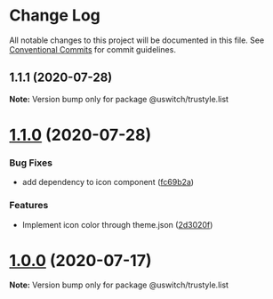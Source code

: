 # Change Log

All notable changes to this project will be documented in this file.
See [Conventional Commits](https://conventionalcommits.org) for commit guidelines.

## 1.1.1 (2020-07-28)

**Note:** Version bump only for package @uswitch/trustyle.list





# [1.1.0](https://github.com/uswitch/trustyle/compare/@uswitch/trustyle.list@1.0.0...@uswitch/trustyle.list@1.1.0) (2020-07-28)


### Bug Fixes

* add dependency to icon component ([fc69b2a](https://github.com/uswitch/trustyle/commit/fc69b2a))


### Features

* Implement icon color through theme.json ([2d3020f](https://github.com/uswitch/trustyle/commit/2d3020f))





# [1.0.0](https://github.com/uswitch/trustyle/compare/@uswitch/trustyle.list@0.3.4...@uswitch/trustyle.list@1.0.0) (2020-07-17)

**Note:** Version bump only for package @uswitch/trustyle.list
